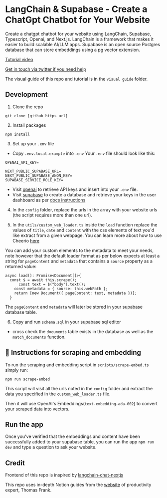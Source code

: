 # LangChain & Supabase - Create a ChatGpt Chatbot for Your Website

Create a chatgpt chatbot for your website using LangChain, Supabase, Typescript, Openai, and Next.js. LangChain is a framework that makes it easier to build scalable AI/LLM apps. Supabase is an open source Postgres database that can store embeddings using a pg vector extension.

[Tutorial video](https://www.youtube.com/watch?v=R2FMzcsmQY8)

[Get in touch via twitter if you need help](https://twitter.com/mayowaoshin)

The visual guide of this repo and tutorial is in the `visual guide` folder.

## Development

1. Clone the repo

```
git clone [github https url]
```

2. Install packages

```
npm install
```

3. Set up your `.env` file

- Copy `.env.local.example` into `.env`
  Your `.env` file should look like this:

```
OPENAI_API_KEY=

NEXT_PUBLIC_SUPABASE_URL=
NEXT_PUBLIC_SUPABASE_ANON_KEY=
SUPABASE_SERVICE_ROLE_KEY=

```

- Visit [openai](https://help.openai.com/en/articles/4936850-where-do-i-find-my-secret-api-key) to retrieve API keys and insert into your `.env` file.
- Visit [supabase](https://supabase.com/) to create a database and retrieve your keys in the user dashboard as per [docs instructions](https://supabase.com/docs)

4. In the `config` folder, replace the urls in the array with your website urls (the script requires more than one url).

5. In the `utils/custom_web_loader.ts` inside the `load` function replace the values of `title`, `date` and `content` with the css elements of text you'd like extract from a given webpage. You can learn more about how to use Cheerio [here](https://cheerio.js.org/)

You can add your custom elements to the metadata to meet your needs, note however that the default loader format as per below expects at least a string for `pageContent` and `metadata` that contains a `source` property as a returned value:

```
async load(): Promise<Document[]>{
  const $ = await this.scrape();
      const text = $("body").text();
    const metadata = { source: this.webPath };
    return [new Document({ pageContent: text, metadata })];
  }

```

The `pageContent` and `metadata` will later be stored in your supabase database table.

6. Copy and run `schema.sql` in your supabase sql editor

- cross check the `documents` table exists in the database as well as the `match_documents` function.

## 🧑 Instructions for scraping and embedding

To run the scraping and embedding script in `scripts/scrape-embed.ts` simply run:

`npm run scrape-embed`

This script will visit all the urls noted in the `config` folder and extract the data you specified in the `custom_web_loader.ts` file.

Then it will use OpenAI's Embeddings(`text-embedding-ada-002`) to convert your scraped data into vectors.

## Run the app

Once you've verified that the embeddings and content have been successfully added to your supabase table, you can run the app `npm run dev` and type a question to ask your website.

## Credit

Frontend of this repo is inspired by [langchain-chat-nextjs](https://github.com/zahidkhawaja/langchain-chat-nextjs)

This repo uses in-depth Notion guides from the [website](https://thomasjfrank.com/) of productivity expert, Thomas Frank.

